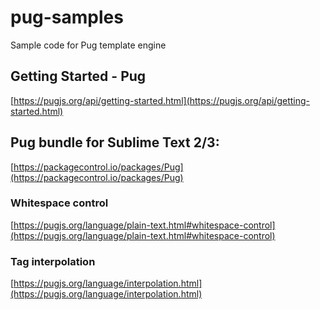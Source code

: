 # pug-samples
Sample code for Pug template engine

## Getting Started - Pug
[https://pugjs.org/api/getting-started.html](https://pugjs.org/api/getting-started.html)

## Pug bundle for Sublime Text 2/3:
[https://packagecontrol.io/packages/Pug](https://packagecontrol.io/packages/Pug)

### Whitespace control
[https://pugjs.org/language/plain-text.html#whitespace-control](https://pugjs.org/language/plain-text.html#whitespace-control)

### Tag interpolation
[https://pugjs.org/language/interpolation.html](https://pugjs.org/language/interpolation.html)
